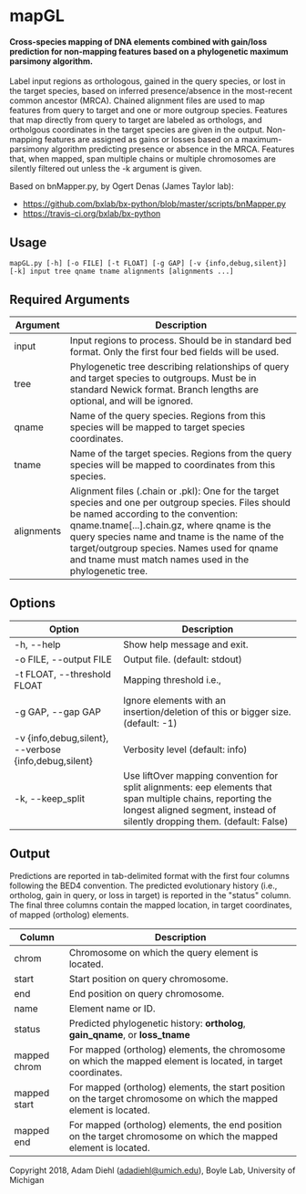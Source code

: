 # mapGL
#### Cross-species mapping of DNA elements combined with gain/loss prediction for non-mapping features based on a phylogenetic maximum parsimony algorithm.

Label input regions as orthologous, gained in the query species, or lost in
the target species, based on inferred presence/absence in the most-recent
common ancestor (MRCA). Chained alignment files are used to map features from
query to target and one or more outgroup species. Features that map directly from
query to target are labeled as orthologs, and ortholgous coordinates in the
target species are given in the output. Non-mapping features are assigned as
gains or losses based on a maximum-parsimony algorithm predicting presence
or absence in the MRCA. Features that, when mapped, span multiple chains or
multiple chromosomes are silently filtered out unless the -k argument is given.

Based on bnMapper.py, by Ogert Denas (James Taylor lab):
  * https://github.com/bxlab/bx-python/blob/master/scripts/bnMapper.py
  * https://travis-ci.org/bxlab/bx-python


## Usage

```mapGL.py [-h] [-o FILE] [-t FLOAT] [-g GAP] [-v {info,debug,silent}] [-k] input tree qname tname alignments [alignments ...] ```

## Required Arguments

  | Argument | Description |
  |---|---|
  | input | Input regions to process. Should be in standard bed format. Only the first four bed fields will be used. |
  | tree | Phylogenetic tree describing relationships of query and target species to outgroups. Must be in standard Newick format. Branch lengths are optional, and will be ignored. |
  | qname | Name of the query species. Regions from this species will be mapped to target species coordinates. |
  | tname | Name of the target species. Regions from the query species will be mapped to coordinates from this species. |
  | alignments | Alignment files (.chain or .pkl): One for the target species and one per outgroup species. Files should be named according to the convention: qname.tname[...].chain.gz, where qname is the query species name and tname is the name of the target/outgroup species. Names used for qname and tname must match names used in the phylogenetic tree. |

## Options

  | Option | Description |
  |---|---|
  | -h, --help | Show help message and exit. |
  | -o FILE, --output FILE | Output file. (default: stdout) |
  | -t FLOAT, --threshold FLOAT | Mapping threshold i.e., |elem| * threshold <= |mapped_elem| (default: 0.0) |
  | -g GAP, --gap GAP | Ignore elements with an insertion/deletion of this or bigger size. (default: -1) |
  | -v {info,debug,silent}, --verbose {info,debug,silent} | Verbosity level (default: info) |
  | -k, --keep_split | Use liftOver mapping convention for split alignments: eep elements that span multiple chains, reporting the longest aligned segment, instead of silently dropping them. (default: False) |

## Output

Predictions are reported in tab-delimited format with the first four columns following the BED4 convention. The predicted evolutionary history (i.e., ortholog, gain in query, or loss in target) is reported in the "status" column. The final three columns contain the mapped location, in target coordinates, of mapped (ortholog) elements.

| Column | Description |
|---|---|
| chrom | Chromosome on which the query element is located. |
| start | Start position on query chromosome. |
| end | End position on query chromosome. |
| name | Element name or ID. |
| status | Predicted phylogenetic history: __ortholog__, __gain_qname__, or __loss_tname__ |
| mapped chrom | For mapped (ortholog) elements, the chromosome on which the mapped element is located, in target coordinates. |
| mapped start | For mapped (ortholog) elements, the start position on the target chromosome on which the mapped element is located. |
| mapped end | For mapped (ortholog) elements, the end position on the target chromosome on which the mapped element is located. |

Copyright 2018, Adam Diehl (adadiehl@umich.edu), Boyle Lab, University of Michigan
